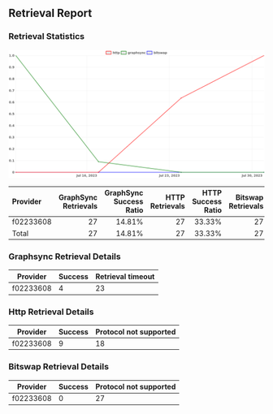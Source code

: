 ## Retrieval Report
### Retrieval Statistics
<img src="https://raw.githubusercontent.com/data-preservation-programs/filplus-checker-assets/main/filecoin-project/filecoin-plus-large-datasets/issues/1517/1690783461538.png"/>

| Provider  | GraphSync Retrievals | GraphSync Success Ratio | HTTP Retrievals | HTTP Success Ratio | Bitswap Retrievals | Bitswap Success Ratio |
| :-------- | -------------------: | ----------------------: | --------------: | -----------------: | -----------------: | --------------------: |
| f02233608 |                   27 |                  14.81% |              27 |             33.33% |                 27 |                 0.00% |
| Total     |                   27 |                  14.81% |              27 |             33.33% |                 27 |                 0.00% |

### Graphsync Retrieval Details
| Provider  | Success | Retrieval timeout |
| --------- | ------- | ----------------- |
| f02233608 | 4       | 23                |

### Http Retrieval Details
| Provider  | Success | Protocol not supported |
| --------- | ------- | ---------------------- |
| f02233608 | 9       | 18                     |

### Bitswap Retrieval Details
| Provider  | Success | Protocol not supported |
| --------- | ------- | ---------------------- |
| f02233608 | 0       | 27                     |

